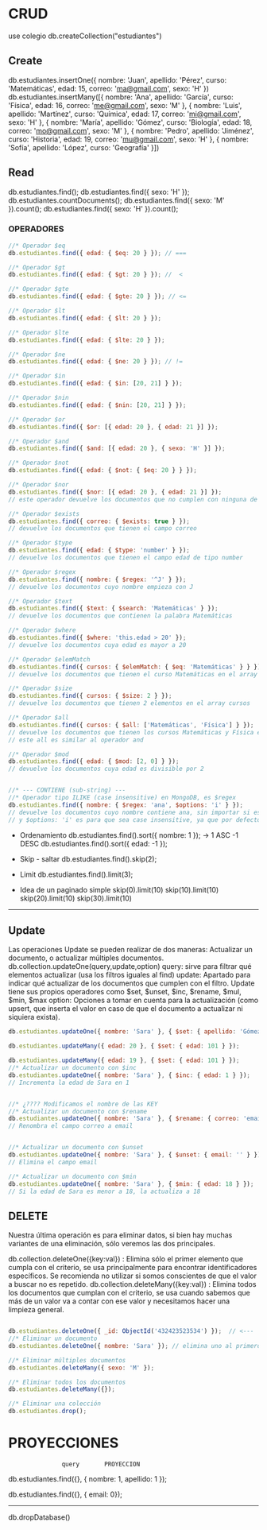 # CRUD 

use colegio
db.createCollection("estudiantes")

## Create 
db.estudiantes.insertOne({ nombre: 'Juan', apellido: 'Pérez', curso: 'Matemáticas', edad: 15, correo: 'ma@gmail.com', sexo: 'H' })
db.estudiantes.insertMany([{ nombre: 'Ana', apellido: 'García', curso: 'Física', edad: 16, correo: 'me@gmail.com', sexo: 'M' }, { nombre: 'Luis', apellido: 'Martínez', curso: 'Química', edad: 17, correo: 'mi@gmail.com', sexo: 'H' }, { nombre: 'María', apellido: 'Gómez', curso: 'Biología', edad: 18, correo: 'mo@gmail.com', sexo: 'M' }, { nombre: 'Pedro', apellido: 'Jiménez', curso: 'Historia', edad: 19, correo: 'mu@gmail.com', sexo: 'H' }, { nombre: 'Sofía', apellido: 'López', curso: 'Geografía' }])

## Read

db.estudiantes.find();
db.estudiantes.find({ sexo: 'H' });
db.estudiantes.countDocuments();
db.estudiantes.find({ sexo: 'M' }).count();
db.estudiantes.find({ sexo: 'H' }).count();

### OPERADORES

```javascript
//* Operador $eq
db.estudiantes.find({ edad: { $eq: 20 } }); // ===

//* Operador $gt
db.estudiantes.find({ edad: { $gt: 20 } }); //  <

//* Operador $gte
db.estudiantes.find({ edad: { $gte: 20 } }); // <=

//* Operador $lt
db.estudiantes.find({ edad: { $lt: 20 } });

//* Operador $lte
db.estudiantes.find({ edad: { $lte: 20 } });

//* Operador $ne
db.estudiantes.find({ edad: { $ne: 20 } }); // !=

//* Operador $in
db.estudiantes.find({ edad: { $in: [20, 21] } });

//* Operador $nin
db.estudiantes.find({ edad: { $nin: [20, 21] } });

//* Operador $or
db.estudiantes.find({ $or: [{ edad: 20 }, { edad: 21 }] });

//* Operador $and
db.estudiantes.find({ $and: [{ edad: 20 }, { sexo: 'H' }] });

//* Operador $not
db.estudiantes.find({ edad: { $not: { $eq: 20 } } });

//* Operador $nor
db.estudiantes.find({ $nor: [{ edad: 20 }, { edad: 21 }] });
// este operador devuelve los documentos que no cumplen con ninguna de las condiciones

//* Operador $exists
db.estudiantes.find({ correo: { $exists: true } });
// devuelve los documentos que tienen el campo correo

//* Operador $type
db.estudiantes.find({ edad: { $type: 'number' } });
// devuelve los documentos que tienen el campo edad de tipo number

//* Operador $regex
db.estudiantes.find({ nombre: { $regex: '^J' } });
// devuelve los documentos cuyo nombre empieza con J

//* Operador $text
db.estudiantes.find({ $text: { $search: 'Matemáticas' } });
// devuelve los documentos que contienen la palabra Matemáticas

//* Operador $where
db.estudiantes.find({ $where: 'this.edad > 20' });
// devuelve los documentos cuya edad es mayor a 20

//* Operador $elemMatch
db.estudiantes.find({ cursos: { $elemMatch: { $eq: 'Matemáticas' } } });
// devuelve los documentos que tienen el curso Matemáticas en el array cursos

//* Operador $size
db.estudiantes.find({ cursos: { $size: 2 } });
// devuelve los documentos que tienen 2 elementos en el array cursos

//* Operador $all
db.estudiantes.find({ cursos: { $all: ['Matemáticas', 'Física'] } });
// devuelve los documentos que tienen los cursos Matemáticas y Física en el array cursos
// este all es similar al operador and

//* Operador $mod
db.estudiantes.find({ edad: { $mod: [2, 0] } });
// devuelve los documentos cuya edad es divisible por 2


//* --- CONTIENE (sub-string) ---
//* Operador tipo ILIKE (case insensitive) en MongoDB, es $regex
db.estudiantes.find({ nombre: { $regex: 'ana', $options: 'i' } });
// devuelve los documentos cuyo nombre contiene ana, sin importar si es mayúscula o minúscula
// y $options: 'i' es para que sea case insensitive, ya que por defecto es case sensitive
```



- Ordenamiento 
db.estudiantes.find().sort({ nombre: 1 });  ->  1 ASC   -1 DESC 
db.estudiantes.find().sort({ edad: -1 }); 

- Skip - saltar 
db.estudiantes.find().skip(2);

- Limit 
db.estudiantes.find().limit(3);


- Idea de un paginado simple
skip(0).limit(10)   skip(10).limit(10)   skip(20).limit(10)   skip(30).limit(10)  


---


## Update
Las operaciones Update se pueden realizar de dos maneras: Actualizar un documento, o actualizar múltiples documentos. 
db.collection.updateOne(query,update,option)
query: sirve para filtrar qué elementos actualizar (usa los filtros iguales al find)
update: Apartado para indicar qué actualizar de los documentos que cumplen con el filtro. Update tiene sus propios operadores como $set, $unset, $inc, $rename, $mul, $min, $max
option: Opciones a tomar en cuenta para la actualización (como upsert, que inserta el valor en caso de que el documento a actualizar ni siquiera exista).

```js
db.estudiantes.updateOne({ nombre: 'Sara' }, { $set: { apellido: 'Gómez', curso: 'Biología', edad: 25, correo: 'ne@gmail.com', sexo: 'M' } });

db.estudiantes.updateMany({ edad: 20 }, { $set: { edad: 101 } });

db.estudiantes.updateMany({ edad: 19 }, { $set: { edad: 101 } });
//* Actualizar un documento con $inc
db.estudiantes.updateOne({ nombre: 'Sara' }, { $inc: { edad: 1 } });
// Incrementa la edad de Sara en 1


//* ¿???? Modificamos el nombre de las KEY
//* Actualizar un documento con $rename
db.estudiantes.updateOne({ nombre: 'Sara' }, { $rename: { correo: 'email' } });
// Renombra el campo correo a email


//* Actualizar un documento con $unset
db.estudiantes.updateOne({ nombre: 'Sara' }, { $unset: { email: '' } });
// Elimina el campo email

//* Actualizar un documento con $min
db.estudiantes.updateOne({ nombre: 'Sara' }, { $min: { edad: 18 } });
// Si la edad de Sara es menor a 18, la actualiza a 18

```


## DELETE

Nuestra última operación es para eliminar datos, si bien hay muchas variantes de una eliminación, sólo veremos las dos principales.

db.collection.deleteOne({key:val}) : Elimina sólo el primer elemento que cumpla con el criterio, se usa principalmente para encontrar identificadores específicos. Se recomienda no utilizar si somos conscientes de que el valor a buscar no es repetido.
db.collection.deleteMany({key:val}) :  Elimina todos los documentos que cumplan con el criterio, se usa cuando sabemos que más de un valor va a contar con ese valor y necesitamos hacer una limpieza general.

```javascript

db.estudiantes.deleteOne({ _id: ObjectId('432423523534') });  // <---
//* Eliminar un documento
db.estudiantes.deleteOne({ nombre: 'Sara' }); // elimina uno al primero que encuentre

//* Eliminar múltiples documentos
db.estudiantes.deleteMany({ sexo: 'M' });

//* Eliminar todos los documentos
db.estudiantes.deleteMany({});

//* Eliminar una colección
db.estudiantes.drop();
```


# PROYECCIONES
                   query       PROYECCION
db.estudiantes.find({}, { nombre: 1, apellido: 1 });

db.estudiantes.find({}, { email: 0});


---


db.dropDatabase()